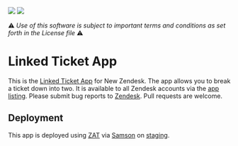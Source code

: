 ![](https://samson.zende.sk/projects/linked_ticket_app/stages/staging.svg?token=84457be797bb7a1e00d1f57575d5112a)
![](https://samson.zende.sk/projects/linked_ticket_app/stages/production.svg?token=84457be797bb7a1e00d1f57575d5112a)

:warning: *Use of this software is subject to important terms and conditions as set forth in the License file* :warning: 

Linked Ticket App
=================

This is the [Linked Ticket App](https://www.zendesk.com/apps/linked-ticket) for New Zendesk. The app allows you to break a ticket down into two. It is available to all Zendesk accounts via the [app listing](https://www.zendesk.com/apps/linked-ticket). Please submit bug reports to [Zendesk](http://support.zendesk.com/). Pull requests are welcome.

## Deployment
This app is deployed using [ZAT](https://github.com/zendesk/zendesk_apps_tools) via [Samson](https://github.com/zendesk/samson) on [staging](https://samson.zende.sk/projects/linked_ticket_app/stages/staging).
